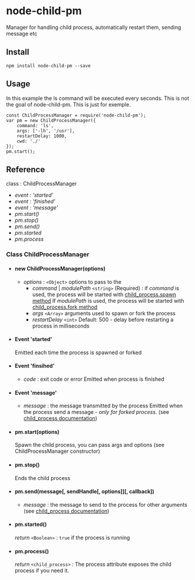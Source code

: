 # node-child-pm
Manager for handling child process, automatically restart them, sending message etc

## Install
    npm install node-child-pm --save

## Usage

In this example the ls command will be executed every seconds. This is not the goal of node-child-pm. This is just for exemple.

    const ChildProcessManager = require('node-child-pm');
    var pm = new ChildProcessManager({
        command: 'ls',
        args: ['-lh', '/usr'],
        restartDelay: 1000,
        cwd: './'
    });
    pm.start();


## Reference

class : ChildProcessManager
- *event : 'started'*
- *event : 'finished'*
- *event : 'message'*
- *pm.start()*
- *pm.stop()*
- *pm.send()*
- *pm.started*
- *pm.process*

### Class ChildProcessManager

- #### new ChildProcessManager(options)
    - *options* : `<Object>` options to pass to the
        - *command* | *modulePath* `<string>` (Required) : if *command* is used, the process will be started with [child_process.spawn method](https://nodejs.org/api/child_process.html#child_process_child_process_spawn_command_args_options)
          If *modulePath* is used, the process will be started with [child_process.fork method](https://nodejs.org/api/child_process.html#child_process_child_process_fork_modulepath_args_options)
        - *args* `<Array>` arguments used to spawn or fork the process
        - *restartDelay* `<int>` Default: 500 - delay before restarting a process in milliseconds


- #### Event 'started'
    Emitted each time the process is spawned or forked

- #### Event 'finsihed'
    - *code* : exit code or error
        Emitted when process is finished

- #### Event 'message'
    - *message* : the message transmitted by the process
        Emitted when the process send a message - *only for forked process*. (see [child_process documentation](https://nodejs.org/api/child_process.html#child_process_event_message))

- #### pm.start(options)
    Spawn the child process, you can pass args and options (see ChildProcessManager constructor)

- #### pm.stop()
    Ends the child process

- #### pm.send(message[, sendHandle[, options]][, callback])
    - *message* : the message to send to the process
        for other arguments (see [child_process documentation](https://nodejs.org/api/child_process.html#child_process_child_send_message_sendhandle_options_callback))

- #### pm.started()
    *return* `<Boolean>` : `true` if the process is running

- #### pm.process()
    *return* `<child_process>` : The process attribute exposes the child process if you need it.
